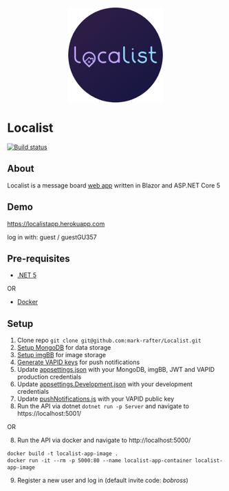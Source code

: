 <p align="center">
    <img src="Client/wwwroot/ico/icon-512.png" width="220">
</p>

# Localist

[![Build status](https://github.com/mark-rafter/Localist/workflows/Build/badge.svg)](https://github.com/mark-rafter/Localist/actions?query=workflow%3A%22Build%22)

## About
Localist is a message board [web app](https://developer.mozilla.org/en-US/docs/Web/Progressive_web_apps) written in Blazor and ASP.NET Core 5

## Demo
https://localistapp.herokuapp.com 

log in with: guest / guestGU357

## Pre-requisites
* [.NET 5](https://dotnet.microsoft.com/download/dotnet/5.0)

OR

* [Docker](https://www.docker.com/get-started)

## Setup

1. Clone repo `git clone git@github.com:mark-rafter/Localist.git`
2. [Setup MongoDB](https://docs.mongodb.com/guides/cloud/connectionstring/) for data storage
3. [Setup imgBB](https://api.imgbb.com/) for image storage
4. [Generate VAPID keys](https://d3v.one/vapid-key-generator/) for push notifications
5. Update [appsettings.json](Server/appsettings.json) with your MongoDB, imgBB, JWT and VAPID production credentials
6. Update [appsettings.Development.json](Server/appsettings.Development.json) with your development credentials
7. Update [pushNotifications.js](Client/wwwroot/js/pushNotifications.js#L2) with your VAPID public key
8. Run the API via dotnet `dotnet run -p Server` and navigate to https://localhost:5001/

OR

8. Run the API via docker and navigate to http://localhost:5000/
```
docker build -t localist-app-image .
docker run -it --rm -p 5000:80 --name localist-app-container localist-app-image
```
9. Register a new user and log in (default invite code: _bobross_)
